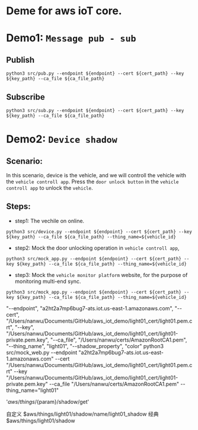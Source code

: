 # Deme for aws ioT core.

# Demo1: `Message pub - sub`

## Publish

```
python3 src/pub.py --endpoint ${endpoint} --cert ${cert_path} --key ${key_path} --ca_file ${ca_file_path}
```

## Subscribe

```
python3 src/sub.py --endpoint ${endpoint} --cert ${cert_path} --key ${key_path} --ca_file ${ca_file_path}
```

# Demo2: `Device shadow`

## Scenario:

In this scenario, device is the vehicle, and we will controll the vehicle with the `vehicle controll app`.
Press the `door unlock button` in the `vehicle controll app` to unlock the `vehicle`.

## Steps:

- step1: The vechile on online.

```
python3 src/device.py --endpoint ${endpoint} --cert ${cert_path} --key ${key_path} --ca_file ${ca_file_path} --thing_name=${vehicle_id}
```

- step2: Mock the door unlocking operation in `vehicle controll app`,

```
python3 src/mock_app.py --endpoint ${endpoint} --cert ${cert_path} --key ${key_path} --ca_file ${ca_file_path} --thing_name=${vehicle_id}
```

- step3: Mock the `vehicle monitor platform` website, for the purpose of monitoring multi-end sync.

```
python3 src/mock_app.py --endpoint ${endpoint} --cert ${cert_path} --key ${key_path} --ca_file ${ca_file_path} --thing_name=${vehicle_id}
```

"--endpoint",
"a2ht2a7mp6bug7-ats.iot.us-east-1.amazonaws.com",
"--cert",
"/Users/nanwu/Documents/GitHub/aws_iot_demo/light01_cert/light01.pem.crt",
"--key",
"/Users/nanwu/Documents/GitHub/aws_iot_demo/light01_cert/light01-private.pem.key",
"--ca_file",
"/Users/nanwu/certs/AmazonRootCA1.pem",
"--thing_name",
"light01",
"--shadow_property",
"color"
python3 src/mock_web.py --endpoint "a2ht2a7mp6bug7-ats.iot.us-east-1.amazonaws.com" --cert "/Users/nanwu/Documents/GitHub/aws_iot_demo/light01_cert/light01.pem.crt" --key "/Users/nanwu/Documents/GitHub/aws_iot_demo/light01_cert/light01-private.pem.key" --ca_file "/Users/nanwu/certs/AmazonRootCA1.pem" --thing_name="light01"

'$aws/things/${param}/shadow/get'

自定义
$aws/things/light01/shadow/name/light01_shadow
经典
$aws/things/light01/shadow